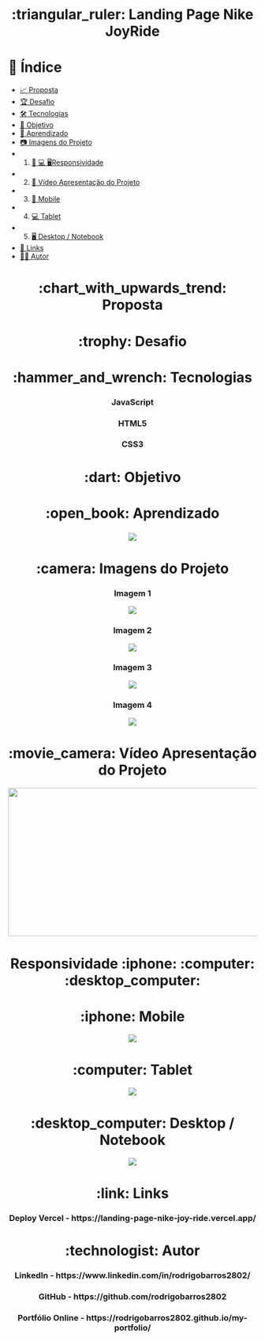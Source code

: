 <h1 align="center">:triangular_ruler: Landing Page Nike JoyRide</h1>

# :memo: Índice
* [:chart_with_upwards_trend: Proposta]()
* [:trophy: Desafio]()
* [:hammer_and_wrench: Tecnologias]()
* [:dart: Objetivo]()
* [:open_book: Aprendizado]()
* [:camera: Imagens do Projeto]()
* 1. [:iphone: :computer: :desktop_computer:Responsividade]()
* 2. [:movie_camera: Vídeo Apresentação do Projeto]()
* 3. [:iphone: Mobile]()
* 4. [:computer: Tablet]()
* 5. [:desktop_computer: Desktop / Notebook]()
* [:link: Links]()
* [:technologist: Autor]()

<h1 align="center">:chart_with_upwards_trend: Proposta</h1>
<h3 align="center"></h3>

<h1 align="center">:trophy: Desafio</h1>
<h3 align="center"></h3>

<h1 align="center">:hammer_and_wrench: Tecnologias</h1>
<h3 align="center">JavaScript</h3>
<h3 align="center">HTML5</h3>
<h3 align="center">CSS3</h3>

<h1 align="center">:dart: Objetivo</h1>
<h3 align="center"></h3>

<h1 align="center">:open_book: Aprendizado</h1>
<h3 align="center"></h3>

<div align="center">
<img align="center" src="/assets/img/aprendizado-png">
</div>

<h1 align="center">:camera: Imagens do Projeto</h1>

<h3 align="center">Imagem 1</h3>
<div align="center">
<img align="center" src="assets/img/menu-mobile.png">
</div>

<h3 align="center">Imagem 2</h3>
<div align="center">
<img align="center" src="assets/img/img-mobile.png">
</div>

<h3 align="center">Imagem 3</h3>
<div align="center">
<img align="center" src="assets/img/img-tablet.png">
</div>

<h3 align="center">Imagem 4</h3>
<div align="center">
<img align="center" src="assets/img/img-desktop.png">
</div>

<h1 align="center">:movie_camera: Vídeo Apresentação do Projeto</h1>
<p align="center">
<img width="600" height="300" src="/assets/img/video-desktop.mp4">
</p>

<h1 align="center">Responsividade :iphone: :computer: :desktop_computer:</h1>

<h1 align="center">:iphone: Mobile</h1>
<p align="center"><img src="/assets/img/img-mobile.png"></p>

<h1 align="center">:computer: Tablet</h1>
<p align="center"><img src="/assets/img/img-tablet.png"></p>

<h1 align="center">:desktop_computer: Desktop / Notebook</h1>
<p align="center"><img src="/assets/img/img-desktop.png"></p>

<h1 align="center">:link: Links</h1>
<h3 align="center">Deploy Vercel -  https://landing-page-nike-joy-ride.vercel.app/ </h3>

<h1 align="center">:technologist: Autor</h1>
<h3 align="center">LinkedIn - https://www.linkedin.com/in/rodrigobarros2802/</h3>

<h3 align="center">GitHub - https://github.com/rodrigobarros2802</h3> 

<h3 align="center">Portfólio Online - https://rodrigobarros2802.github.io/my-portfolio/</h3>


